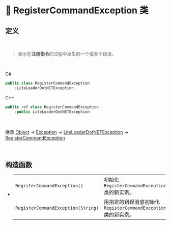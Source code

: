 # 🔖 RegisterCommandException 类

## 定义

<br>

> 表示在**注册指令**的过程中发生的一个或多个错误。

<br>

C#
```cs
public class RegisterCommandException
    :LiteLoaderDotNETException
```
C++
```cpp
public ref class RegisterCommandException
    :public LiteLoaderDotNETException
```
<br>

继承 [Object](https://docs.microsoft.com/DotNET/api/system.object) → [Exception](https://docs.microsoft.com/DotNET/api/system.exception) → [LiteLoaderDotNETException](../LiteLoaderDotNETException/LiteLoaderDotNETException) → 
[RegisterCommandException](RegisterCommandException)

<br>

## 构造函数
- 
    |||
    |-|-|
    |`RegisterCommandException()`|初始化 `RegisterCommandException` 类的新实例。|
    |`RegisterCommandException(String)`|用指定的错误消息初始化 `RegisterCommandException` 类的新实例。|

<br>


